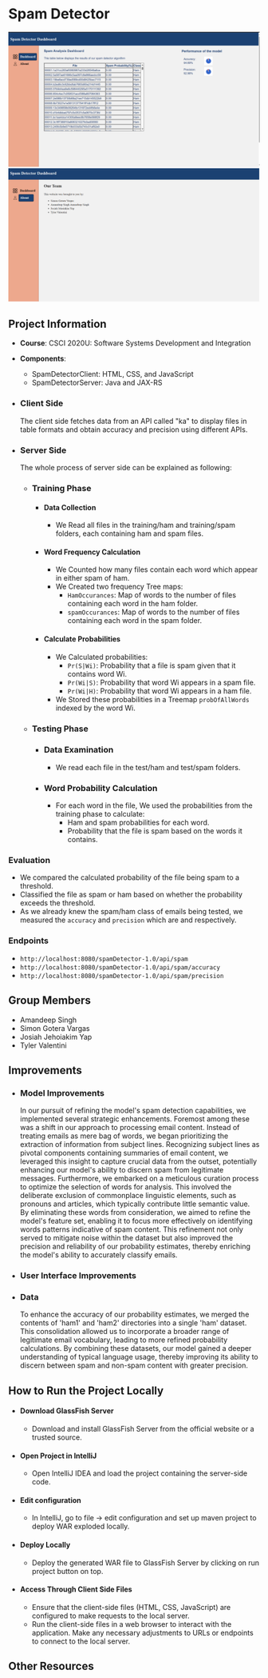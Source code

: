 # Spam Detector
![img.png](FrontEndPicsForReadME/FrontEndImage1.png)![img_1.png](FrontEndPicsForReadME/img_1.png)
## Project Information
- **Course**: CSCI 2020U: Software Systems Development and Integration
- **Components**:
    - SpamDetectorClient: HTML, CSS, and JavaScript
    - SpamDetectorServer: Java and JAX-RS

- ### Client Side
    The client side fetches data from an API called "ka" to display files in table formats and obtain accuracy and precision using different APIs.

- ### Server Side
    The whole process of server side can be explained as following:
  - ### Training Phase

    - #### Data Collection
      - We Read all files in the training/ham and training/spam folders, each containing ham and spam files.

    - #### Word Frequency Calculation
      - We Counted how many files contain each word which appear in either spam of ham.
      - We Created two frequency Tree maps:
          - `HamOccurances`: Map of words to the number of files containing each word in the ham folder.
          - `spamOccurances`: Map of words to the number of files containing each word in the spam folder.

    - #### Calculate Probabilities
      - We Calculated probabilities:
          - `Pr(S|Wi)`: Probability that a file is spam given that it contains word Wi.
          - `Pr(Wi|S)`: Probability that word Wi appears in a spam file.
          - `Pr(Wi|H)`: Probability that word Wi appears in a ham file.
      - We Stored these probabilities in a Treemap `probOfAllWords` indexed by the word Wi.

  - ### Testing Phase

    - ### Data Examination
      - We read each file in the test/ham and test/spam folders.

    - ### Word Probability Calculation
      - For each word in the file, We used the probabilities from the training phase to calculate:
          - Ham and spam probabilities for each word.
          - Probability that the file is spam based on the words it contains.

### Evaluation
- We compared the calculated probability of the file being spam to a threshold.
- Classified the file as spam or ham based on whether the probability exceeds the threshold.
- As we already knew the spam/ham class of emails being tested, we measured the `accuracy` and `precision` which are and respectively.

### Endpoints
- `http://localhost:8080/spamDetector-1.0/api/spam`
- `http://localhost:8080/spamDetector-1.0/api/spam/accuracy`
- `http://localhost:8080/spamDetector-1.0/api/spam/precision`
## Group Members
- Amandeep Singh
- Simon Gotera Vargas
- Josiah Jehoiakim Yap
- Tyler Valentini

## Improvements

- ### Model Improvements
  In our pursuit of refining the model's spam detection capabilities, 
 we implemented several strategic enhancements. Foremost among these was a shift in our approach to processing email content.
 Instead of treating emails as mere bag of words, we began prioritizing the extraction of information from subject lines. Recognizing subject lines as pivotal components containing 
 summaries of email content, we leveraged this insight to capture crucial data from the outset, potentially enhancing our model's 
 ability to discern spam from legitimate messages. Furthermore, we embarked on a meticulous curation process to optimize the selection of words for analysis. This involved the deliberate 
 exclusion of commonplace linguistic elements, such as pronouns and articles, which typically contribute little semantic value.
 By eliminating these words from consideration, we aimed to refine the model's feature set, 
 enabling it to focus more effectively on identifying words
 patterns indicative of spam content. This refinement not only served to mitigate noise within the dataset but also improved the precision and reliability of our probability estimates, thereby enriching the model's ability to accurately classify emails.

- ### User Interface Improvements

- ### Data
    To enhance the accuracy of our probability estimates, we merged the contents of 'ham1' and 'ham2' directories into a single 'ham' dataset. 
This consolidation allowed us to incorporate a broader range of legitimate email vocabulary, leading to more refined probability calculations.
By combining these datasets, our model gained a deeper understanding of typical language usage, thereby improving its ability to discern between spam and non-spam content with greater precision.

## How to Run the Project Locally

- ####  Download GlassFish Server
  - Download and install GlassFish Server from the official website or a trusted source.

- #### Open Project in IntelliJ
  - Open IntelliJ IDEA and load the project containing the server-side code.

- ####  Edit configuration
  - In IntelliJ, go to file -> edit configuration and set up maven project to deploy WAR exploded locally.

- #### Deploy Locally
  - Deploy the generated WAR file to GlassFish Server by clicking on run project button on top.

- #### Access Through Client Side Files
  - Ensure that the client-side files (HTML, CSS, JavaScript) are configured to make requests to the local server.
  - Run the client-side files in a web browser to interact with the application. Make any necessary adjustments to URLs or endpoints to connect to the local server.


## Other Resources

